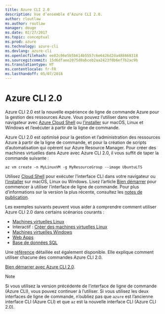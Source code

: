 ```yaml
---
title: Azure CLI 2.0
description: Vue d’ensemble d’Azure CLI 2.0.
author: rloutlaw
ms.author: routlaw
manager: douge
ms.date: 02/27/2017
ms.topic: conceptual
ms.prod: azure
ms.technology: azure-cli
ms.devlang: azure-cli
ms.openlocfilehash: ee82c06e5b5b614b5557c6e6426d2da488468318
ms.sourcegitcommit: 15d6dfaee2075d0abceb2aa2423f0b6ef7b2ac9b
ms.translationtype: HT
ms.contentlocale: fr-FR
ms.lasthandoff: 05/07/2018
---
```

# <a name="azure-cli-20"></a>Azure CLI 2.0

Azure CLI 2.0 est la nouvelle expérience de ligne de commande Azure pour la gestion des ressources Azure.
Vous pouvez l’utiliser dans votre navigateur avec [Azure Cloud Shell](/azure/cloud-shell/overview) ou [l’installer](install-azure-cli.md) sur macOS, Linux et Windows et l’exécuter à partir de la ligne de commande.

Azure CLI 2.0 est optimisé pour la gestion et l’administration des ressources Azure à partir de la ligne de commande, et pour la création de scripts d’automatisation qui opèrent sur Azure Resource Manager. Pour créer des machines virtuelles dans Azure avec Azure CLI 2.0, il vous suffit de taper la commande suivante :

```azurecli-interactive
az vm create -n MyLinuxVM -g MyResourceGroup --image UbuntuLTS
```

Utilisez [Cloud Shell](/azure/cloud-shell/overview) pour exécuter l’interface CLI dans votre navigateur ou [l’installer](install-azure-cli.md) sur macOS, Linux ou Windows.
Lisez l’article [Bien démarrer](get-started-with-azure-cli.md) pour commencer à utiliser l’interface de ligne de commande.
Pour plus d’informations sur la version la plus récente, consultez les [notes de publication](release-notes-azure-cli.md).

Les exemples suivants peuvent vous aider à comprendre comment utiliser Azure CLI 2.0 dans certains scénarios courants :
- [Machines virtuelles Linux](/azure/virtual-machines/virtual-machines-linux-cli-samples?toc=%2fcli%2fazure%2ftoc.json&bc=%2fcli%2fazure%2fbreadcrumb%2ftoc.json)
- Interactif : [Créer des machines virtuelles Linux](https://docs.microsoft.com/learn/azure-cli-2-0/index)
- [Machines virtuelles Windows](/azure/virtual-machines/virtual-machines-windows-cli-samples?toc=%2fcli%2fazure%2ftoc.json&bc=%2fcli%2fazure%2fbreadcrumb%2ftoc.json)
- [Web Apps](/azure/app-service-web/app-service-cli-samples?toc=%2fcli%2fazure%2ftoc.json&bc=%2fcli%2fazure%2fbreadcrumb%2ftoc.json)
- [Base de données SQL](/azure/sql-database/sql-database-cli-samples?toc=%2fcli%2fazure%2ftoc.json&bc=%2fcli%2fazure%2fbreadcrumb%2ftoc.json)

Une [référence](/cli/azure/reference-index) détaillée est également disponible. Elle explique comment utiliser chacune des commandes Azure CLI 2.0.

[Bien démarrer avec Azure CLI 2.0](get-started-with-azure-cli.md).


> [!NOTE]
> Si vous utilisez la version précédente de l’interface de ligne de commande (Azure CLI), vous pouvez continuer à l’utiliser.
> Si vous utilisez les deux interfaces de ligne de commande, n’oubliez pas que `azure` est l’ancienne interface CLI (Azure CLI) et que `az` est la nouvelle interface CLI (Azure CLI 2.0).
